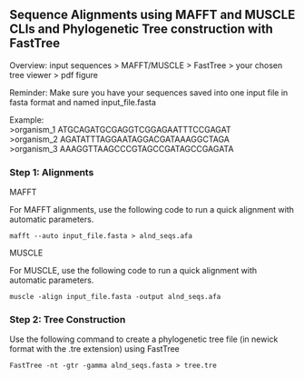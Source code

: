 ## Sequence Alignments using MAFFT and MUSCLE CLIs and Phylogenetic Tree construction with FastTree

Overview: 
input sequences > MAFFT/MUSCLE > FastTree > your chosen tree viewer > pdf figure

Reminder: Make sure you have your sequences saved into one input file in fasta format and named input_file.fasta

Example:  
	>organism_1
	ATGCAGATGCGAGGTCGGAGAATTTCCGAGAT  
	>organism_2
	AGATATTTAGGAATAGGACGATAAAGGCTAGA  
	>organism_3
	AAAGGTTAAGCCCGTAGCCGATAGCCGAGATA  

 
### Step 1: Alignments

MAFFT

For MAFFT alignments, use the following code to run a quick alignment with automatic parameters.
		
  	mafft --auto input_file.fasta > alnd_seqs.afa

MUSCLE

For MUSCLE, use the following code to run a quick alignment with automatic parameters.

	muscle -align input_file.fasta -output alnd_seqs.afa

### Step 2: Tree Construction

Use the following command to create a phylogenetic tree file (in newick format with the .tre extension) using FastTree

	FastTree -nt -gtr -gamma alnd_seqs.fasta > tree.tre
